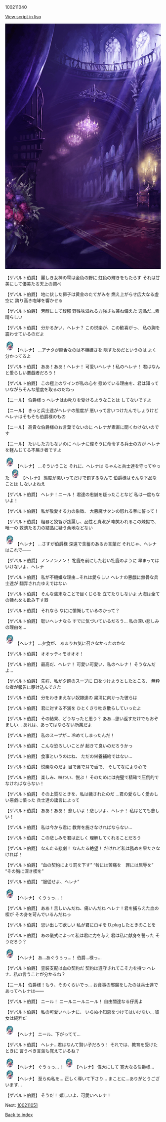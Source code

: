 100211040

[View script in lisp](../scripts/100211040.txt)

![300_devil_room.png](../images/backgrounds/300_devil_room.png)

【ゲバルト伯爵】
麗しき女神の雫は金色の野に
虹色の輝きをもたらす
それは甘美にして優美たる天上の調べ

【ゲバルト伯爵】
地に伏した獅子は黄金のたてがみを
燃え上がらせ広大なる虚空に
誇り高き咆哮を響かせる

【ゲバルト伯爵】
芳醇にして馥郁
野性味溢れる力強さも兼ね備えた
逸品だ…素晴らしい

【ゲバルト伯爵】
分かるかい、ヘレナ？
この悦楽が、この歓喜がっ、
私の胸を震わせているのだよ

<img src="../images/units/3302811.png" alt="3302811.png" height="34"/>
【ヘレナ】
…アナタが饒舌なのは不機嫌さを
隠すためだというのは
よく分かってるよ

【ゲバルト伯爵】
ああ！ああ！ヘレナ！
可愛いヘレナ！私のヘレナ！
君はなんと愛らしい悪戯者だろう！

【ゲバルト伯爵】
この極上のワインが私の心を
慰めている理由を、君は知って
いながらそんな態度を取るのだねっ

【ニール】
伯爵様っ
ヘレナはお叱りを受けるようなことは
してないですよ

【ニール】
きっと兵士達がヘレナの態度が
悪いって言いつけたんでしょうけど
ヘレナはそもそも伯爵様のもの

【ニール】
高貴な伯爵様のお言葉でないのに
ヘレナが素直に聞くわけないのです

【ニール】
たいした力もないのに
ヘレナに偉そうに命令する兵士の方が
ヘレナを軽んじてる不届き者ですよ

<img src="../images/units/3302811.png" alt="3302811.png" height="34"/>
【ヘレナ】
…そういうこと
それに、ヘレナは
ちゃんと兵士達を守ってやった

<img src="../images/units/3302811.png" alt="3302811.png" height="34"/>
【ヘレナ】
態度が悪いってだけで罰するなんて
伯爵様はそんな下品なことは
しないよねえ

【ゲバルト伯爵】
ヘレナ！ニール！
君達の忠誠を疑ったことなど
私は一度もないよ！

【ゲバルト伯爵】
私が敬愛する力の象徴、
大悪魔サタンの怒れる拳に誓って！

【ゲバルト伯爵】
粗暴と狡智が跋扈し、品性と貞淑が
嘲笑われるこの煉獄で、唯一の
救済たる力の結晶に疑う余地などない

<img src="../images/units/3302811.png" alt="3302811.png" height="34"/>
【ヘレナ】
…さすが伯爵様
深遠で含蓄のあるお言葉だ
それじゃ、ヘレナはこれで――

【ゲバルト伯爵】
ノンノンノン！
牝鹿を前にした若い牡鹿のように
早まってはいけないよ、ヘレナ

【ゲバルト伯爵】
私が不機嫌な理由…それは愛らしい
ヘレナの悪戯に無骨な兵士達が
翻弄されたゆえではない

【ゲバルト伯爵】
そんな些末なことで目くじらを
立てたりしないよ
大海は全ての穢れをも飲み干す器

【ゲバルト伯爵】
それなら
なにに憤慨しているのかって？

【ゲバルト伯爵】
聡いヘレナなら
すでに気づいているだろう…
私の深い悲しみの理由を…

<img src="../images/units/3302811.png" alt="3302811.png" height="34"/>
【ヘレナ】
…夕食が、
あまりお気に召さなかったのかな

【ゲバルト伯爵】
オオッティモオオオ！

【ゲバルト伯爵】
最高だ、ヘレナ！
可愛い可愛い、私のヘレナ！
そうなんだよ…

【ゲバルト伯爵】
先程、私が夕餉のスープに
口をつけようとしたところ、
無粋な者が報告に駆け込んできた

【ゲバルト伯爵】
分をわきまえない奴隷達の
粛清に向かった彼らは

【ゲバルト伯爵】
君に対する不満を
ひとくさり吐き散らしていったよ

【ゲバルト伯爵】
その結果、どうなったと思う？
ああ…思い返すだけでもおぞましい…
あれは、あってはならない所業だよ

【ゲバルト伯爵】
私のスープが…
冷めてしまったんだ！

【ゲバルト伯爵】
こんな恐ろしいことが
起きて良いのだろうかっ

【ゲバルト伯爵】
食事というのはね、
ただの栄養補給ではない…

【ゲバルト伯爵】
悦楽なのだよ
目で鼻で耳で舌で、
そしてなにより心で

【ゲバルト伯爵】
楽しみ、味わい、悦ぶ！
そのためには完璧で精確で圧倒的で
なければならない！

【ゲバルト伯爵】
その上質なときを、私は穢されたのだ
…君の愛らしく愛おしい悪戯に憤った
兵士達の讒言によって

【ゲバルト伯爵】
ああ！ああ！
悲しいよ！悲しいよ、ヘレナ！
私はとても悲しい！

【ゲバルト伯爵】
私は今から君に
教育を施さなければならない…

【ゲバルト伯爵】
この悲しみを君は正しく
理解してくれることだろう

【ゲバルト伯爵】
なんたる悲劇！
なんたる絶望！
だけれど私は務めを果たさなければ！

【ゲバルト伯爵】
“血の契約により罰を下す”
“咎には苦痛を　罪には屈辱を”
“その胸に深き楔を”

【ゲバルト伯爵】
“服従せよ、ヘレナ”

<img src="../images/units/3302811.png" alt="3302811.png" height="34"/>
【ヘレナ】
くうぅっ…！

【ゲバルト伯爵】
ああ！苦しいんだね、痛いんだね
ヘレナ！君を捕らえた血の楔が
その身を苛んでいるんだねっ

【ゲバルト伯爵】
思い出して欲しい
私が君にロキを
D.plugしたときのことを

【ゲバルト伯爵】
あの儀式によって私は君に力を与え
君は私に献身を誓った
そうだろう？

<img src="../images/units/3302811.png" alt="3302811.png" height="34"/>
【ヘレナ】
あ…あぐうぅっ…！
伯爵…様っ…

【ゲバルト伯爵】
霊装支配は血の契約だ
契約は遵守されてこそ力を持つ
ヘレナ、私の言うことが分かるね？

【ニール】
伯爵様！もう、そのくらいでっ…
お食事の邪魔をしたのは兵士達で
あってヘレナは――

【ゲバルト伯爵】
ニール！
ニールニールニール！
自由闊達なる仔馬よ

【ゲバルト伯爵】
私の可愛いヘレナに、
いらぬ小知恵をつけてはいけない…
彼女は純粋だ

<img src="../images/units/3302811.png" alt="3302811.png" height="34"/>
【ヘレナ】
ニール、下がってて…

【ゲバルト伯爵】
ヘレナ…君はなんて賢い子だろう！
それでは、教育を受けたときに
言うべき言葉も覚えているね？

<img src="../images/units/3302811.png" alt="3302811.png" height="34"/>
【ヘレナ】
ぐうぅっ…！

<img src="../images/units/3302811.png" alt="3302811.png" height="34"/>
【ヘレナ】
偉大にして
寛大なる伯爵様…

<img src="../images/units/3302811.png" alt="3302811.png" height="34"/>
【ヘレナ】
至らぬ私を…
正しく導いて下さり…
まことに…ありがとうございます…

【ゲバルト伯爵】
そうだ！
嬉しいよ、可愛いヘレナ！

Next: [100211051](100211051.md)

[Back to index](index.md)
